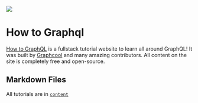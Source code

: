 ![](http://imgur.com/IJQB92R.png)

# How to Graphql

[How to GraphQL](https://www.howtographql.com) is a fullstack tutorial website to learn all around GraphQL! It was built by [Graphcool](https://www.graph.cool) and many amazing contributors. All content on the site is completely free and open-source.


## Markdown Files

All tutorials are in [`content`](https://github.com/howtographql/howtographql/tree/master/content)

